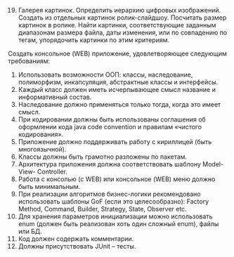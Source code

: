 19. Галерея картинок. Определить иерархию цифровых изображений. Создать
из отдельных картинок ролик-слайдшоу. Посчитать размер картинок в
ролике. Найти картинки, соответствующие заданным диапазонам размера
файла, даты изменения, или по совпадению по тегам, упорядочить картинки
по этим критериям.

Создать консольное (WEB) приложение, удовлетворяющее следующим
требованиям:
1. Использовать возможности ООП: классы, наследование, полиморфизм,
инкапсуляция, абстрактные классы и интерфейсы.
2. Каждый класс должен иметь исчерпывающее смысл название и
информативный состав.
3. Наследование должно применяться только тогда, когда это имеет смысл.
4. При кодировании должны быть использованы соглашения об оформлении
кода java code convention и правилам «чистого кодирования».
5. Приложение должно поддерживать работу с кириллицей (быть
многоязычной).
6. Классы должны быть грамотно разложены по пакетам.
7. Архитектура приложения должна соответствовать шаблону Model-View-
Controller.
8. Работа с консолью (c WEB) или консольное (WEB) меню должно быть
минимальным.
9. При реализации алгоритмов бизнес-логики рекомендовано использовать
шаблоны GoF (если это целесообразно): Factory Method, Command, Builder,
Strategy, State, Observer etc.
10. Для хранения параметров инициализации можно использовать enum
(должен быть реализован хоть один сложный enum), файлы или БД.
11. Код должен содержать комментарии.
12. Должны присутствовать JUnit – тесты.
